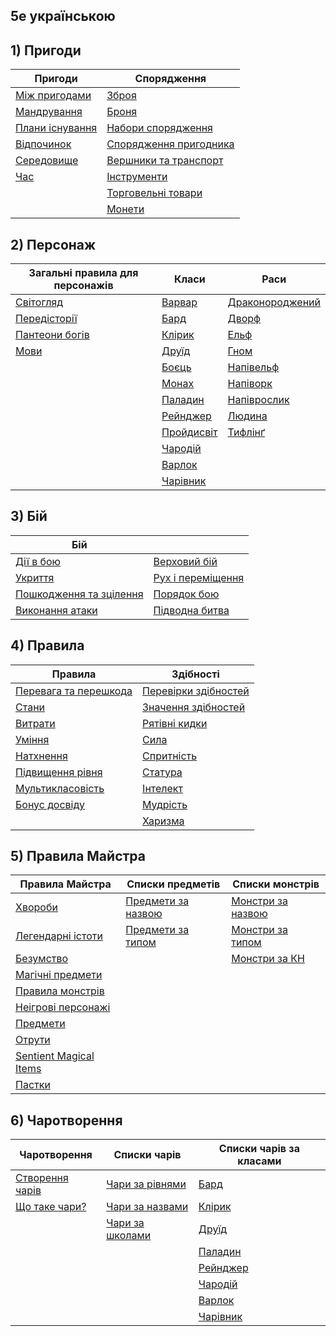 ## 5e українською

## 1) Пригоди

| Пригоди                                       | Спорядження                                             |
|------------------------------------------------------------|----------------------------------------------------------------------|
| [Між пригодами](./srd/adventuring/between_adventures.md)    | [Зброя](./srd/adventuring/equipment/weapons.md)        |
| [Мандрування](./srd/adventuring/movement.md)               | [Броня](./srd/adventuring/equipment/armor.md)                             |
| [Плани існування](./srd/adventuring/planes_of_existence.md)| [Набори спорядження](./srd/adventuring/equipment/equipment_packs.md)      |
| [Відпочинок](./srd/adventuring/resting.md)                 | [Спорядження пригодника](./srd/adventuring/equipment/adventuring_gear.md) |
| [Середовище](./srd/adventuring/the_environment.md)         | [Вершники та транспорт](./srd/adventuring/equipment/mounts_and_vehicles.md) |
| [Час](./srd/adventuring/time.md)                           | [Інструменти](./srd/adventuring/equipment/tools.md)                       |
|                                                            | [Торговельні товари](./srd/adventuring/equipment/trade_goods.md)          |
|                                                            | [Монети](./srd/adventuring/equipment/coins.md)                            |


## 2) Персонаж

| Загальні правила для персонажів               | Класи                                          | Раси                                         |
|-----------------------------------------------|------------------------------------------------|----------------------------------------------|
| [Світогляд](./srd/character/alignment.md)     | [Варвар](./srd/character/classes/barbarian.md) | [Драконороджений](./srd/character/races/dragonborn.md) |
| [Передісторії](./srd/character/backgrounds.md)| [Бард](./srd/character/classes/bard.md)        | [Дворф](./srd/character/races/dwarf.md)           |
| [Пантеони богів](./srd/character/fantasy-historical_pantheons.md) | [Клірик](./srd/character/classes/cleric.md)       | [Ельф](./srd/character/races/elf.md)               |
| [Мови](./srd/character/languages.md)          | [Друїд](./srd/character/classes/druid.md)      | [Гном](./srd/character/races/gnome.md)           |
|                                               | [Боєць](./srd/character/classes/fighter.md)    | [Напівельф](./srd/character/races/half-elf.md)   |
|                                               | [Монах](./srd/character/classes/monk.md)       | [Напіворк](./srd/character/races/half-orc.md)    |
|                                               | [Паладин](./srd/character/classes/paladin.md)  | [Напіврослик](./srd/character/races/halfling.md) |
|                                               | [Рейнджер](./srd/character/classes/ranger.md)  | [Людина](./srd/character/races/human.md)         |
|                                               | [Пройдисвіт](./srd/character/classes/rogue.md) | [Тифлінґ](./srd/character/races/tiefling.md)     |
|                                               | [Чародій](./srd/character/classes/sorcerer.md) |                                                  |
|                                               | [Варлок](./srd/character/classes/warlock.md)   |                                                  |
|                                               | [Чарівник](./srd/character/classes/wizard.md)  |                                                  |

## 3) Бій

| Бій                                                 |                                                           |
|-----------------------------------------------------|-----------------------------------------------------------|
| [Дії в бою](./srd/combat/actions_in_combat.md)      | [Верховий бій](./srd/combat/mounted_combat.md)            |
| [Укриття](./srd/combat/cover.md)                    | [Рух і переміщення](./srd/combat/movement_and_position.md) |
| [Пошкодження та зцілення](./srd/combat/damage_and_healing.md) | [Порядок бою](./srd/combat/order_of_combat.md)             |
| [Виконання атаки](./srd/combat/making_an_attack.md) | [Підводна битва](./srd/combat/underwater_combat.md)         |

## 4) Правила

| Правила                                                              | Здібності                                   |
|--------------------------------------------------------------------|------------------------------------------------------|
| [Перевага та перешкода](./srd/rules/advantage_and_disadvantage.md) | [Перевірки здібностей](./srd/rules/abilities/ability_checks.md)|
| [Стани](./srd/rules/conditions.md)                                 | [Значення здібностей](./srd/rules/abilities/ability_scores.md) |
| [Витрати](./srd/rules/expenses.md)                                 | [Рятівні кидки](./srd/rules/abilities/saving_throws.md)        |
| [Уміння](./srd/rules/feats.md)                                     | [Сила](./srd/rules/abilities/strength.md)                      |
| [Натхнення](./srd/rules/inspiration.md)                            | [Спритність](./srd/rules/abilities/dexterity.md)               |
| [Підвищення рівня](./srd/rules/leveling_up.md)                     | [Статура](./srd/rules/abilities/constitution.md)               |
| [Мультикласовість](./srd/rules/multiclassing.md)                   | [Інтелект](./srd/rules/abilities/intelligence.md)              |
| [Бонус досвіду](./srd/rules/proficiency_bonus.md)                  | [Мудрість](./srd/rules/abilities/wisdom.md)                    |
|                                                                    | [Харизма](./srd/rules/abilities/charisma.md)                   |


## 5) Правила Майстра

| Правила Майстра                                | Списки предметів                               | Списки монстрів                              |
|------------------------------------------------|------------------------------------------------|----------------------------------------------|
| [Хвороби](./srd/gamemaster_rules/diseases.md)  | [Предмети за назвою](./srd/gamemaster_rules/magic_item_indexes/items_by_name.md) | [Монстри за назвою](./srd/gamemaster_rules/monster_indexes/monsters_by_name.md) |
| [Легендарні істоти](./srd/gamemaster_rules/legendary_creatures.md)      | [Предмети за типом](./srd/gamemaster_rules/magic_item_indexes/items_by_type.md) | [Монстри за типом](./srd/gamemaster_rules/monster_indexes/monsters_by_type.md) |
| [Безумство](./srd/gamemaster_rules/madness.md) |                                                 | [Монстри за КН](./srd/gamemaster_rules/monster_indexes/monsters_by_cr.md)     |
| [Магічні предмети](./srd/gamemaster_rules/magic_items.md)|                                       |                                              |
| [Правила монстрів](./srd/gamemaster_rules/monster_rules.md) |                                    |                                              |
| [Неігрові персонажі](./srd/gamemaster_rules/nonplayer_characters.md)    |                        |                                              |
| [Предмети](./srd/gamemaster_rules/objects.md)            |                                       |                                              |
| [Отрути](./srd/gamemaster_rules/poisons.md)              |                                       |                                              |
| [Sentient Magical Items](./srd/gamemaster_rules/sentient_magical_items.md)|                      |                                              |
| [Пастки](./srd/gamemaster_rules/traps.md)                |                                       |                                              |

## 6) Чаротворення

| Чаротворення                                   | Списки чарів                                   | Списки чарів за класами                     |
|------------------------------------------------|------------------------------------------------|---------------------------------------------|
| [Створення чарів](./srd/spellcasting/casting_a_spell.md)| [Чари за рівнями](./srd/spellcasting/spell_indexes/spells_by_level.md)| [Бард](./srd/spellcasting/spell_lists/bard_spells.md)         |
| [Що таке чари?](./srd/spellcasting/what_is_a_spell.md)| [Чари за назвами](./srd/spellcasting/spell_indexes/spells_by_name.md)| [Клірик](./srd/spellcasting/spell_lists/cleric_spells.md)     |
|                                               | [Чари за школами](./srd/spellcasting/spell_indexes/spells_by_school.md) | [Друїд](./srd/spellcasting/spell_lists/druid_spells.md)       |
|                                               |                                         | [Паладин](./srd/spellcasting/spell_lists/paladin_spells.md)   |
|                                               |                                         | [Рейнджер](./srd/spellcasting/spell_lists/ranger_spells.md)  |
|                                               |                                         | [Чародій](./srd/spellcasting/spell_lists/sorcerer_spells.md) |
|                                               |                                         | [Варлок](./srd/spellcasting/spell_lists/warlock_spells.md)   |
|                                               |                                         | [Чарівник](./srd/spellcasting/spell_lists/wizard_spells.md)     
